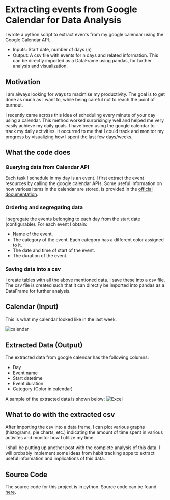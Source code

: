 
# Extracting events from Google Calendar for Data Analysis

I wrote a python script to extract events from my google calendar using the 
Google Calendar API.
* Inputs: Start date, number of days (n)
* Output: A csv file with events for n days and related information.
This can be directly imported as a DataFrame using pandas, for 
further analysis and visualization.

## Motivation

I am always looking for ways to maximise my productivity. The goal is to 
get done as much as I want to, while being careful not to reach the point of burnout.  

I recently came across this idea of scheduling every minute of your day using a 
calendar. This method worked surprisingly well and helped me very easily achieve 
my daily goals. I have been using the google calendar to track my daily activities. 
It occurred to me that I could track and monitor my progress by visualizing how I 
spent the last few days/weeks.

## What the code does

### Querying data from Calendar API
Each task I schedule in my day is an event. I first extract the event resources 
by calling the google calendar APIs. Some useful information on how various items 
in the calendar are stored, is provided in the [official documentation](https://developers.google.com/calendar/concepts).

### Ordering and segregating data
I segregate the events belonging to each day from the start date (configurable).
For each event I obtain: 
* Name of the event.
* The category of the event. Each category has a different color assigned to it.
* The date and time of start of the event.
* The duration of the event.

### Saving data into a csv
I create tables with all the above mentioned data. I save these into a csv file.
The csv file is created such that it can directly be imported into pandas as a DataFrame for further analysis.


## Calendar (Input)

This is what my calendar looked like in the last week.

![calendar](../images/g-calendar.png)

## Extracted Data (Output)

The extracted data from google calendar has the following columns:
- Day
- Event name
- Start datetime
- Event duration
- Category (Color in calendar)

A sample of the extracted data is shown below:
![Excel](../images/g-csv.png)

## What to do with the extracted csv

After importing the csv into a data frame, I can plot various graphs (histograms, pie charts, etc.) 
indicating the amount of time spent in various activites and monitor how I utilize my time. 

I shall be putting up another post with the complete analysis of this data. I will 
probably implement some ideas from habit tracking apps to extract useful 
information and implications of this data.

## Source Code

The source code for this project is in python. Source code can be found [here](https://github.com/akhilayaragoppa/akhilayaragoppa.github.io/blob/master/source_code/google-calendar.py).
